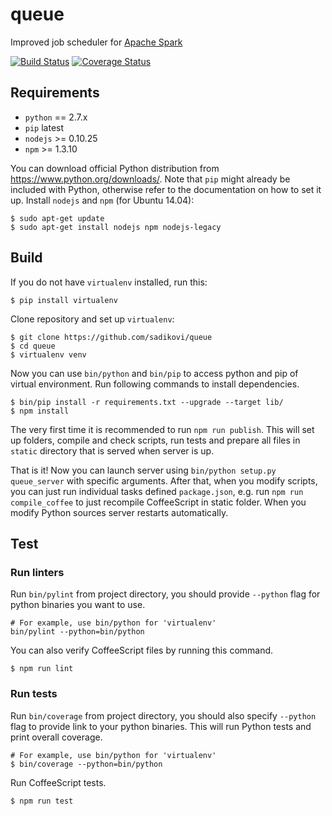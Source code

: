 # queue
Improved job scheduler for [Apache Spark](https://spark.apache.org)

[![Build Status](https://travis-ci.org/sadikovi/queue.svg?branch=master)](https://travis-ci.org/sadikovi/queue)
[![Coverage Status](https://coveralls.io/repos/github/sadikovi/queue/badge.svg?branch=master)](https://coveralls.io/github/sadikovi/queue?branch=master)

## Requirements
- `python` == 2.7.x
- `pip` latest
- `nodejs` >= 0.10.25
- `npm` >= 1.3.10

You can download official Python distribution from https://www.python.org/downloads/. Note that `pip`
might already be included with Python, otherwise refer to the documentation on how to set it up.
Install `nodejs` and `npm` (for Ubuntu 14.04):
```shell
$ sudo apt-get update
$ sudo apt-get install nodejs npm nodejs-legacy
```

## Build
If you do not have `virtualenv` installed, run this:
```
$ pip install virtualenv
```
Clone repository and set up `virtualenv`:
```shell
$ git clone https://github.com/sadikovi/queue
$ cd queue
$ virtualenv venv
```

Now you can use `bin/python` and `bin/pip` to access python and pip of virtual environment. Run
following commands to install dependencies.
```shell
$ bin/pip install -r requirements.txt --upgrade --target lib/
$ npm install
```

The very first time it is recommended to run `npm run publish`. This will set up folders, compile
and check scripts, run tests and prepare all files in `static` directory that is served when
server is up.

That is it! Now you can launch server using `bin/python setup.py queue_server` with specific
arguments. After that, when you modify scripts, you can just run individual tasks defined
`package.json`, e.g. run `npm run compile_coffee` to just recompile CoffeeScript in static folder.
When you modify Python sources server restarts automatically.

## Test
### Run linters
Run `bin/pylint` from project directory, you should provide `--python` flag for python binaries you
want to use.
```shell
# For example, use bin/python for 'virtualenv'
bin/pylint --python=bin/python
```

You can also verify CoffeeScript files by running this command.
```
$ npm run lint
```

### Run tests
Run `bin/coverage` from project directory, you should also specify `--python` flag to provide link
to your python binaries. This will run Python tests and print overall coverage.
```shell
# For example, use bin/python for 'virtualenv'
$ bin/coverage --python=bin/python
```

Run CoffeeScript tests.
```shell
$ npm run test
```
